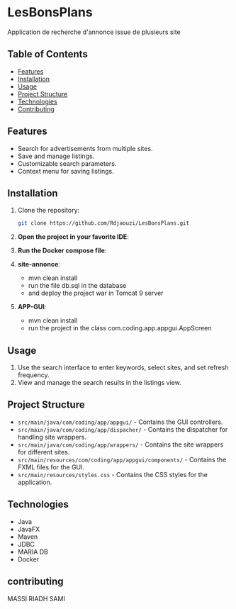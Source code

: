 # LesBonsPlans
Application de recherche d'annonce issue de plusieurs site

## Table of Contents

- [Features](#features)
- [Installation](#installation)
- [Usage](#usage)
- [Project Structure](#project-structure)
- [Technologies](#technologies)
- [Contributing](#contributing)


## Features

- Search for advertisements from multiple sites.
- Save and manage listings.
- Customizable search parameters.
- Context menu for saving listings.

## Installation

1. Clone the repository:
    ```sh
    git clone https://github.com/Rdjaouzi/LesBonsPlans.git
    ```
2. **Open the project in your favorite IDE**:
3. **Run the Docker compose file**:
   
4. **site-annonce**:
   - mvn clean install
   - run the file db.sql in the database
   - and deploy the project war in Tomcat 9 server

5. **APP-GUI**:
    - mvn clean install
    - run the project in the class com.coding.app.appgui.AppScreen

## Usage

1. Use the search interface to enter keywords, select sites, and set refresh frequency.
2. View and manage the search results in the listings view.

## Project Structure

- `src/main/java/com/coding/app/appgui/` - Contains the GUI controllers.
- `src/main/java/com/coding/app/dispacher/` - Contains the dispatcher for handling site wrappers.
- `src/main/java/com/coding/app/wrappers/` - Contains the site wrappers for different sites.
- `src/main/resources/com/coding/app/appgui/components/` - Contains the FXML files for the GUI.
- `src/main/resources/styles.css` - Contains the CSS styles for the application.

## Technologies

- Java
- JavaFX
- Maven
- JDBC
- MARIA DB
- Docker

## contributing

MASSI RIADH SAMI